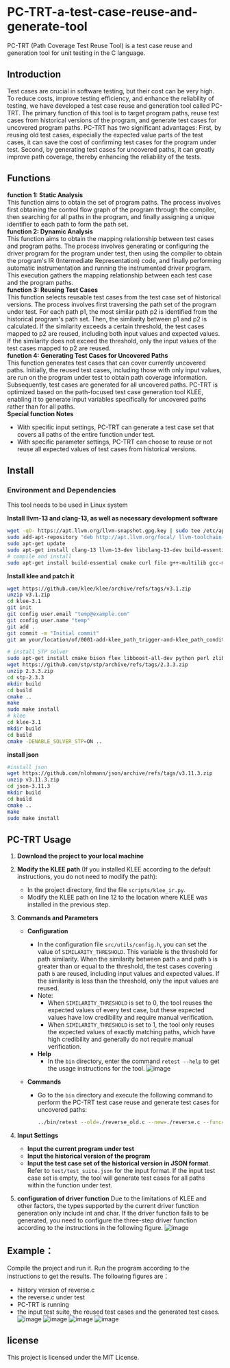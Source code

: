 # PC-TRT-a-test-case-reuse-and-generate-tool
PC-TRT (Path Coverage Test Reuse Tool) is a test case reuse and generation tool for unit testing in the C language.
## Introduction
Test cases are crucial in software testing, but their cost can be very high. To reduce costs, improve testing efficiency, and enhance the reliability of testing, we have developed a test case reuse and generation tool called PC-TRT. The primary function of this tool is to target program paths, reuse test cases from historical versions of the program, and generate test cases for uncovered program paths. PC-TRT has two significant advantages: First, by reusing old test cases, especially the expected value parts of the test cases, it can save the cost of confirming test cases for the program under test. Second, by generating test cases for uncovered paths, it can greatly improve path coverage, thereby enhancing the reliability of the tests.

## Functions
**function 1: Static Analysis**  
This function aims to obtain the set of program paths. The process involves first obtaining the control flow graph of the program through the compiler, then searching for all paths in the program, and finally assigning a unique identifier to each path to form the path set.  
**function 2: Dynamic Analysis**  
This function aims to obtain the mapping relationship between test cases and program paths. The process involves generating or configuring the driver program for the program under test, then using the compiler to obtain the program's IR (Intermediate Representation) code, and finally performing automatic instrumentation and running the instrumented driver program. This execution gathers the mapping relationship between each test case and the program paths.  
**function 3: Reusing Test Cases**  
This function selects reusable test cases from the test case set of historical versions. The process involves first traversing the path set of the program under test. For each path p1, the most similar path p2 is identified from the historical program's path set. Then, the similarity between p1 and p2 is calculated. If the similarity exceeds a certain threshold, the test cases mapped to p2 are reused, including both input values and expected values. If the similarity does not exceed the threshold, only the input values of the test cases mapped to p2 are reused.  
**function 4: Generating Test Cases for Uncovered Paths**  
This function generates test cases that can cover currently uncovered paths. Initially, the reused test cases, including those with only input values, are run on the program under test to obtain path coverage information. Subsequently, test cases are generated for all uncovered paths. PC-TRT is optimized based on the path-focused test case generation tool KLEE, enabling it to generate input variables specifically for uncovered paths rather than for all paths.  
**Special function Notes**
- With specific input settings, PC-TRT can generate a test case set that covers all paths of the entire function under test.
- With specific parameter settings, PC-TRT can choose to reuse or not reuse all expected values of test cases from historical versions.


## Install
### Environment and Dependencies
This tool needs to be used in Linux system  

**Install llvm-13 and clang-13, as well as necessary development software**
```bash
wget -qO- https://apt.llvm.org/llvm-snapshot.gpg.key | sudo tee /etc/apt/trusted.gpg.d/apt.llvm.org.asc
sudo add-apt-repository "deb http://apt.llvm.org/focal/ llvm-toolchain-focal-13 main"
sudo apt-get update
sudo apt-get install clang-13 llvm-13-dev libclang-13-dev build-essential git
# compile and install
sudo apt-get install build-essential cmake curl file g++-multilib gcc-multilib git libcap-dev libgoogle-perftools-dev libncurses5-dev libsqlite3-dev libtcmalloc-minimal4 python3-pip unzip graphviz doxygen
```

**Install klee and patch it**
```bash
wget https://github.com/klee/klee/archive/refs/tags/v3.1.zip
unzip v3.1.zip
cd klee-3.1
git init
git config user.email "temp@example.com"
git config user.name "temp"
git add .
git commit -m "Initial commit"
git am your/location/of/0001-add-klee_path_trigger-and-klee_path_conditional_exit.patch

# install STP solver
sudo apt-get install cmake bison flex libboost-all-dev python perl zlib1g-dev minisat
wget https://github.com/stp/stp/archive/refs/tags/2.3.3.zip
unzip 2.3.3.zip
cd stp-2.3.3
mkdir build
cd build
cmake ..
make
sudo make install
# klee
cd klee-3.1
mkdir build
cd build
cmake -DENABLE_SOLVER_STP=ON ..
```

**install json**
```bash
#install json
wget https://github.com/nlohmann/json/archive/refs/tags/v3.11.3.zip
unzip v3.11.3.zip
cd json-3.11.3
mkdir build
cd build
cmake ..
make
sudo make install
```

## PC-TRT Usage

1. **Download the project to your local machine**

2. **Modify the KLEE path** (If you installed KLEE according to the default instructions, you do not need to modify the path):
    - In the project directory, find the file `scripts/klee_ir.py`.
    - Modify the KLEE path on line 12 to the location where KLEE was installed in the previous step.

3. **Commands and Parameters**
    - **Configuration**
        - In the configuration file `src/utils/config.h`, you can set the value of `SIMILARITY_THRESHOLD`. This variable is the threshold for path similarity. When the similarity between path `a` and path `b` is greater than or equal to the threshold, the test cases covering path `b` are reused, including input values and expected values. If the similarity is less than the threshold, only the input values are reused. 
        - Note: 
            - When `SIMILARITY_THRESHOLD` is set to 0, the tool reuses the expected values of every test case, but these expected values have low credibility and require manual verification.
            - When `SIMILARITY_THRESHOLD` is set to 1, the tool only reuses the expected values of exactly matching paths, which have high credibility and generally do not require manual verification.
        - **Help**
            - In the `bin` directory, enter the command `retest --help` to get the usage instructions for the tool.
   ![image](https://github.com/ZJU-STLAB/PC-TRT-a-test-case-reuse-and-generate-tool/blob/main/figs/help.png)

    - **Commands**
        - Go to the `bin` directory and execute the following command to perform the PC-TRT test case reuse and generate test cases for uncovered paths:
          ```bash
          ../bin/retest --old=./reverse_old.c --new=./reverse.c --func=reverse --test=./test_suite.json --cfg=1
          ```

4. **Input Settings**
    - **Input the current program under test**
    - **Input the historical version of the program**
    - **Input the test case set of the historical version in JSON format**. Refer to `test/test_suite.json` for the input format. If the input test case set is empty, the tool will generate test cases for all paths within the function under test.

5. **configuration of driver function**
   Due to the limitations of KLEE and other factors, the types supported by the current driver function generation only include int and char. If the driver function fails to be generated, you need to configure the three-step driver function according to the instructions in the following figure.
![image](https://github.com/ZJU-STLAB/PC-TRT-a-test-case-reuse-and-generate-tool/blob/main/figs/config.png)




## Example：
Compile the project and run it. Run the program according to the instructions to get the results. The following figures are：
- history version of reverse.c
- the reverse.c under test
- PC-TRT is running
- the input test suite, the reused test cases and the generated test cases. 
![image](https://github.com/ZJU-STLAB/PC-TRT-a-test-case-reuse-and-generate-tool/blob/main/figs/historical.png)
![image](https://github.com/ZJU-STLAB/PC-TRT-a-test-case-reuse-and-generate-tool/blob/main/figs/fig4.png)
![image](https://github.com/ZJU-STLAB/PC-TRT-a-test-case-reuse-and-generate-tool/blob/main/figs/fig5.png)
![image](https://github.com/ZJU-STLAB/PC-TRT-a-test-case-reuse-and-generate-tool/blob/main/figs/fig6.png)



## license
This project is licensed under the MIT License.
